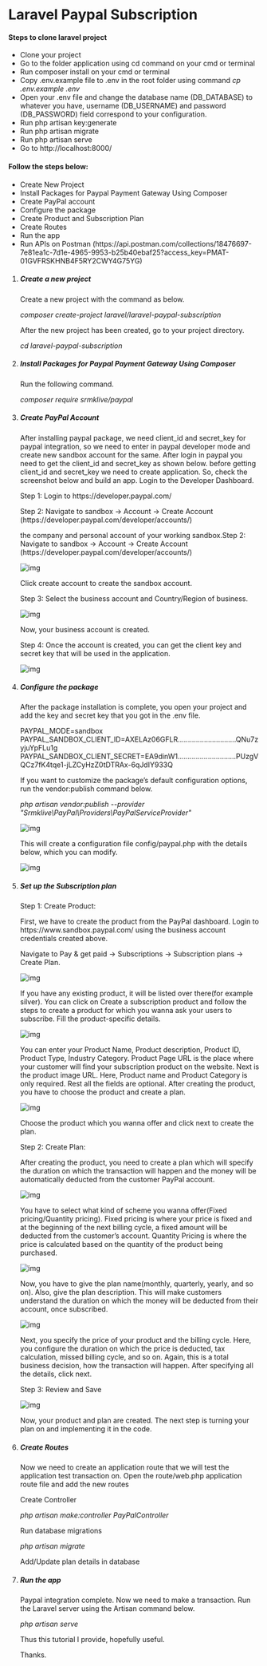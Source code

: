 <h1>Laravel Paypal Subscription</h1>

<h4>Steps to clone laravel project</h4>
<ul>
    <li>Clone your project</li>
    <li>Go to the folder application using cd command on your cmd or terminal</li>
    <li>Run composer install on your cmd or terminal</li>
    <li>Copy .env.example file to .env in the root folder using command <i> cp .env.example .env </i></li>
    <li>Open your .env file and change the database name (DB_DATABASE) to whatever you have, username (DB_USERNAME) and password (DB_PASSWORD) field correspond to your configuration.</li>
    <li>Run php artisan key:generate</li>
    <li>Run php artisan migrate</li>
    <li>Run php artisan serve</li>
    <li>Go to http://localhost:8000/</li>
</ul>

<h4>Follow the steps below:</h4>
<ul>
    <li> Create New Project </li>
    <li> Install Packages for Paypal Payment Gateway Using Composer </li>
    <li> Create PayPal account </li>
    <li> Configure the package </li>
    <li> Create Product and Subscription Plan</li>
    <li> Create Routes </li>
    <li> Run the app </li>
    <li> Run APIs on Postman (https://api.postman.com/collections/18476697-7e81ea1c-7d1e-4965-9953-b25b40ebaf25?access_key=PMAT-01GVFRSKHNB4F5RY2CWY4G75YG) </li>   
</ul>

<ol>
    <li><h5>Create a new project</h5></li>
        <p>Create a new project with the command as below.</p>
        <p><i>composer create-project laravel/laravel-paypal-subscription</i></p>
        <p>After the new project has been created, go to your project directory.</p>
        <p><i>cd laravel-paypal-subscription</i></p>
    <li><h5>Install Packages for Paypal Payment Gateway Using Composer</h5></li>
        <p>Run the following command.</p>
        <p><i>composer require srmklive/paypal</i></p>
    <li><h5>Create PayPal Account</h5></li>
        <p>After installing paypal package, we need client_id and secret_key for paypal integration, so we need to enter in paypal developer mode and create new sandbox account for the same. After login in paypal you need to get the client_id and secret_key as shown below. before getting client_id and secret_key we need to create application. So, check the screenshot below and build an app. Login to the Developer Dashboard.</p>
        <p>Step 1: Login to https://developer.paypal.com/</p>
        <p>Step 2: Navigate to sandbox -> Account -> Create Account (https://developer.paypal.com/developer/accounts/)</p>
        <p>the company and personal account of your working sandbox.Step 2: Navigate to sandbox -> Account -> Create Account (https://developer.paypal.com/developer/accounts/)</p>
        <img src="https://miro.medium.com/v2/resize:fit:720/format:webp/1*QPksWVvy8dU6DnF3UdNAFg.png" alt="img" >
        <p>Click create account to create the sandbox account.</p>
        <p>Step 3: Select the business account and Country/Region of business.</p>
        <img src="https://miro.medium.com/v2/resize:fit:720/format:webp/1*ZJ7s0kVqQb1yNU1HShq3-w.png" alt="img" >
        <p>Now, your business account is created.</p>
        <p>Step 4: Once the account is created, you can get the client key and secret key that will be used in the application.</p>
        <img src="https://miro.medium.com/v2/resize:fit:720/0*s0MdGxcaTC4mo2ys" alt="img">    
    <li><h5>Configure the package</h5></li>
        <p>After the package installation is complete, you open your project and add the key and secret key that you got in the .env file.</p>
        <p>
        PAYPAL_MODE=sandbox<br>
        PAYPAL_SANDBOX_CLIENT_ID=AXELAz06GFLR.............................QNu7zyjuYpFLu1g<br>
        PAYPAL_SANDBOX_CLIENT_SECRET=EA9dinW1.............................PUzgVQCz7fK4tqe1-jLZCyHzZ0tDTRAx-6qJdIY933Q
        </p>
        <p>If you want to customize the package’s default configuration options, run the vendor:publish command below.</p>
        <p><i>php artisan vendor:publish --provider "Srmklive\PayPal\Providers\PayPalServiceProvider"</i></p>
        <img src="https://miro.medium.com/v2/resize:fit:640/0*78fimJBrscB_gjQx" alt="img">
        <p>This will create a configuration file config/paypal.php with the details below, which you can modify.</p>
        <img src="https://miro.medium.com/v2/resize:fit:720/0*KZjimfTUs0el7ZWL" alt="img">
    <li><h5>Set up the Subscription plan</h5></li>
        <p>Step 1: Create Product:</p>
        <p>First, we have to create the product from the PayPal dashboard. Login to https://www.sandbox.paypal.com/ using the business account credentials created above.</p>
        <p>Navigate to Pay & get paid -> Subscriptions -> Subscription plans -> Create Plan.</p>
        <img src="https://miro.medium.com/v2/resize:fit:720/format:webp/1*D21dp0H2-ucPE6mUO8j6Hg.png" alt="img" >
        <p>If you have any existing product, it will be listed over there(for example silver). You can click on Create a subscription product and follow the steps to create a product for which you wanna ask your users to subscribe. Fill the product-specific details.</p>
        <img src="https://miro.medium.com/v2/resize:fit:720/format:webp/1*oGHObaBXuuOxel9wOBHd8A.png" alt="img" >
        <p>You can enter your Product Name, Product description, Product ID, Product Type, Industry Category. Product Page URL is the place where your customer will find your subscription product on the website. Next is the product image URL. Here, Product name and Product Category is only required. Rest all the fields are optional. After creating the product, you have to choose the product and create a plan.</p>
        <img src="https://miro.medium.com/v2/resize:fit:720/format:webp/1*tHtYxOUxqBqBjRwQB26l7A.png" alt="img" >
        <p>Choose the product which you wanna offer and click next to create the plan.</p>
        <p>Step 2: Create Plan:</p>
        <p>After creating the product, you need to create a plan which will specify the duration on which the transaction will happen and the money will be automatically deducted from the customer PayPal account.</p>
        <img src="https://miro.medium.com/v2/resize:fit:720/format:webp/1*CQusiLIlTKm1v-RwRvpNBg.png" alt="img" >
        <p>You have to select what kind of scheme you wanna offer(Fixed pricing/Quantity pricing). Fixed pricing is where your price is fixed and at the beginning of the next billing cycle, a fixed amount will be deducted from the customer’s account. Quantity Pricing is where the price is calculated based on the quantity of the product being purchased.</p>
         <img src="https://miro.medium.com/v2/resize:fit:720/format:webp/1*murpBabV_tBt1FCZ1upmsg.png" alt="img">
         <p>Now, you have to give the plan name(monthly, quarterly, yearly, and so on). Also, give the plan description. This will make customers understand the duration on which the money will be deducted from their account, once subscribed.</p>
         <img src="https://miro.medium.com/v2/resize:fit:720/format:webp/1*GTnZxSigGGoq3MjGbDeHUg.png" alt="img">
         <p>Next, you specify the price of your product and the billing cycle. Here, you configure the duration on which the price is deducted, tax calculation, missed billing cycle, and so on. Again, this is a total business decision, how the transaction will happen. After specifying all the details, click next.</p>
        <p>Step 3: Review and Save</p>
        <img src="https://miro.medium.com/v2/resize:fit:720/format:webp/1*noLmXd6MlqY_DvaT8cQRRg.png" alt="img" >
        <p>Now, your product and plan are created. The next step is turning your plan on and implementing it in the code.</p>
    <li><h5>Create Routes</h5></li>
        <p>Now we need to create an application route that we will test the application test transaction on. Open the route/web.php application route file and add the new routes</p>
        <p>Create Controller</p>
        <p><i>php artisan make:controller PayPalController</i></p>
        <p>Run database migrations</p>
        <p><i>php artisan migrate</i></p>
        <p>Add/Update plan details in database</p>
    <li><h5>Run the app</h5></li>
        <p>Paypal integration complete. Now we need to make a transaction. Run the Laravel server using the Artisan command below.</p>
        <p><i>php artisan serve</i></p>
    <p>Thus this tutorial I provide, hopefully useful.</p>
    <p>Thanks.</p>  
</ol>
